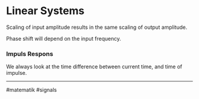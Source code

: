 # Linear Systems

Scaling of input amplitude results in the same scaling of output amplitude.

Phase shift will depend on the input frequency.

### Impuls Respons
We always look at the time difference between current time, and time of impulse.



---
#matematik #signals 